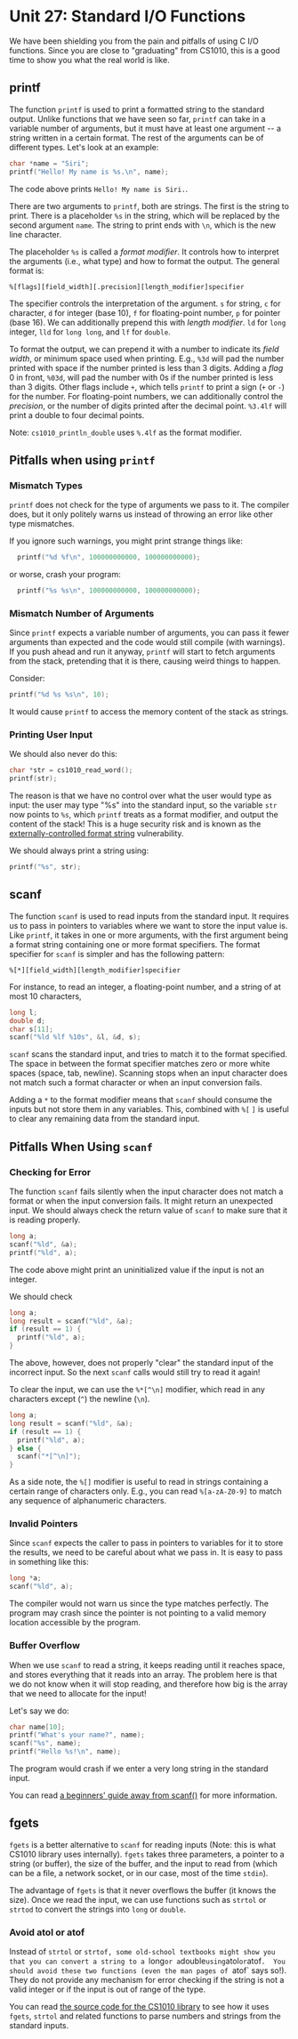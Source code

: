 # Unit 27: Standard I/O Functions

We have been shielding you from the pain and pitfalls of using C I/O functions.  Since you are close to "graduating" from CS1010, this is a good time to show you what the real world is like.

## printf

The function `printf` is used to print a formatted string to the standard output.  Unlike functions that we have seen so far, `printf` can take in a variable number of arguments, but it must have at least one argument -- a string written in a certain format.  The rest of the arguments can be of different types.  Let's look at an example:

```C
char *name = "Siri";
printf("Hello! My name is %s.\n", name);
```

The code above prints `Hello! My name is Siri.`.

There are two arguments to `printf`, both are strings.  The first is the string to print.  There is a placeholder `%s` in the string, which will be replaced by the second argument `name`.  The string to print ends with `\n`, which is the new line character.

The placeholder `%s` is called a _format modifier_.  It controls how to interpret the arguments (i.e., what type) and how to format the output.   The general format is:

```
%[flags][field_width][.precision][length_modifier]specifier
```

The specifier controls the interpretation of the argument.  `s` for string, `c` for character, `d` for integer (base 10), `f` for floating-point number, `p` for pointer (base 16).  We can additionally prepend this with _length modifier_.  `ld` for `long` integer, `lld` for `long long`, and `lf` for `double`.

To format the output, we can prepend it with a number to indicate its _field width_, or minimum space used when printing.  E.g., `%3d` will pad the number printed with space if the number printed is less than 3 digits.  Adding a _flag_ 0 in front, `%03d`, will pad the number with 0s if the number printed is less than 3 digits.  Other flags include `+`, which tells `printf` to print a sign (`+` or `-`) for the number.  For floating-point numbers, we can additionally control the _precision_, or the number of digits printed after the decimal point.  `%3.4lf` will print a double to four decimal points.

Note: `cs1010_println_double` uses `%.4lf` as the format modifier.

## Pitfalls when using `printf`

### Mismatch Types

`printf` does not check for the type of arguments we pass to it.  The compiler does, but it only politely warns us instead of throwing an error like other type mismatches.

If you ignore such warnings, you might print strange things like:

```C
  printf("%d %f\n", 100000000000, 100000000000);
```

or worse, crash your program:

```C
  printf("%s %s\n", 100000000000, 100000000000);
```

### Mismatch Number of Arguments

Since `printf` expects a variable number of arguments, you can pass it fewer arguments than expected and the code would still compile (with warnings).  If you push ahead and run it anyway, `printf` will start to fetch arguments from the stack, pretending that it is there, causing weird things to happen.

Consider:

```C
printf("%d %s %s\n", 10);
```

It would cause `printf` to access the memory content of the stack as strings.


### Printing User Input

We should also never do this:

```C
char *str = cs1010_read_word();
printf(str);
```

The reason is that we have no control over what the user would type as input: the user may type "%s" into the standard input, so the variable `str` now points to `%s`, which `printf` treats as a format modifier, and output the content of the stack!  This is a huge security risk and is known as the [externally-controlled format string](http://cwe.mitre.org/data/definitions/134.html) vulnerability.

We should always print a string using:

```C
printf("%s", str);
```

## scanf

The function `scanf` is used to read inputs from the standard input.  It requires us to pass in pointers to variables where we want to store the input value is.  Like `printf`, it takes in one or more arguments, with the first argument being a format string containing one or more format specifiers.  The format specifier for `scanf` is simpler and has the following pattern:

```
%[*][field_width][length_modifier]specifier
```

For instance, to read an integer, a floating-point number, and a string of at most 10 characters,

```C
long l;
double d;
char s[11];
scanf("%ld %lf %10s", &l, &d, s);
```

`scanf` scans the standard input, and tries to match it to the format specified.  The space in between the format specifier matches zero or more white spaces (space, tab, newline).  Scanning stops when an input character does not match such a format character or when an input conversion fails.

Adding a `*` to the format modifier means that `scanf` should consume the inputs but not store them in any variables.  This, combined with `%[` `]` is useful to clear any remaining data from the standard input.

## Pitfalls When Using `scanf`

### Checking for Error

The function `scanf` fails silently when the input character does not match a format or when the input conversion fails.  It might return an unexpected input.  We should always check the return value of `scanf` to make sure that it is reading properly.

```C
long a;
scanf("%ld", &a);
printf("%ld", a);
```

The code above might print an uninitialized value if the input is not an integer.

We should check

```C
long a;
long result = scanf("%ld", &a);
if (result == 1) {
  printf("%ld", a);
}
```

The above, however, does not properly "clear" the standard input of the incorrect input.  So the next `scanf` calls would still try to read it again!

To clear the input, we can use the `%*[^\n]` modifier, which read in any characters except (`^`) the newline (`\n`).  

```C
long a;
long result = scanf("%ld", &a);
if (result == 1) {
  printf("%ld", a);
} else {
  scanf("*[^\n]");
}
```

As a side note, the `%[]` modifier is useful to read in strings containing a certain range of characters only.  E.g., you can read `%[a-zA-Z0-9]` to match any sequence of alphanumeric characters.

### Invalid Pointers

Since `scanf` expects the caller to pass in pointers to variables for it to store the results, we need to be careful about what we pass in.  It is easy to pass in something like this:

```C
long *a;
scanf("%ld", a);
```

The compiler would not warn us since the type matches perfectly.  The program may crash since the pointer is not pointing to a valid memory location accessible by the program.

### Buffer Overflow

When we use `scanf` to read a string, it keeps reading until it reaches space, and stores everything that it reads into an array.  The problem here is that we do not know when it will stop reading, and therefore how big is the array that we need to allocate for the input!

Let's say we do:

```C
char name[10];
printf("What's your name?", name);
scanf("%s", name);
printf("Hello %s!\n", name);
```

The program would crash if we enter a very long string in the standard input.

You can read [a beginners' guide away from scanf()](http://sekrit.de/webdocs/c/beginners-guide-away-from-scanf.html) for more information.

## fgets

`fgets` is a better alternative to `scanf` for reading inputs (Note: this is what CS1010 library uses internally).  `fgets` takes three parameters, a pointer to a string (or buffer), the size of the buffer, and the input to read from (which can be a file, a network socket, or in our case, most of the time `stdin`).

The advantage of `fgets` is that it never overflows the buffer (it knows the size).  Once we read the input, we can use functions such as `strtol` or `strtod` to convert the strings into `long` or `double`.

### Avoid atol or atof

Instead of `strtol` or `strtof, some old-school textbooks might show you that you can convert a string to a `long` or a `double` using `atol` or `atof`.  You should avoid these two functions (even the man pages of `atof` says so!).  They do not provide any mechanism for error checking if the string is not a valid integer or if the input is out of range of the type.

You can read [the source code for the CS1010 library](https://github.com/nus-cs1010-1819-s1/libcs1010) to see how it uses `fgets`, `strtol` and related functions to parse numbers and strings from the standard inputs.
